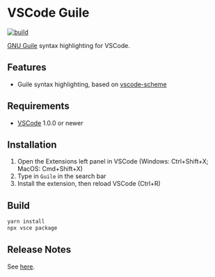 # VSCode Guile

[![build](https://github.com/jeandeaual/vscode-guile/workflows/build/badge.svg)](https://github.com/jeandeaual/vscode-guile/actions?query=workflow%3Abuild)

[GNU Guile](https://www.gnu.org/software/guile/) syntax highlighting for VSCode.

## Features

* Guile syntax highlighting, based on [vscode-scheme](https://marketplace.visualstudio.com/items?itemName=sjhuangx.vscode-scheme)

## Requirements

* [VSCode](https://code.visualstudio.com/) 1.0.0 or newer

## Installation

1. Open the Extensions left panel in VSCode (Windows: Ctrl+Shift+X; MacOS: Cmd+Shift+X)
2. Type in `Guile` in the search bar
3. Install the extension, then reload VSCode (Ctrl+R)

## Build

```sh
yarn install
npx vsce package
```

## Release Notes

See [here](CHANGELOG.md).
